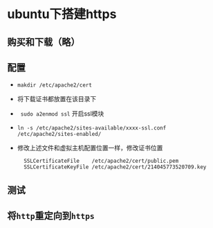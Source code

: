 # ubuntu下搭建https

## 购买和下载（略）

## 配置

* `makdir /etc/apache2/cert` 

* 将下载证书都放置在该目录下

* ` sudo a2enmod ssl` 开启ssl模块

* `ln -s /etc/apache2/sites-available/xxxx-ssl.conf /etc/apache2/sites-enabled/`

* 修改上述文件和虚拟主机配置位置一样，修改证书位置

  ```
  	SSLCertificateFile    /etc/apache2/cert/public.pem
  	SSLCertificateKeyFile /etc/apache2/cert/214045773520709.key
  ```

## 测试

## 将`http`重定向到`https`







